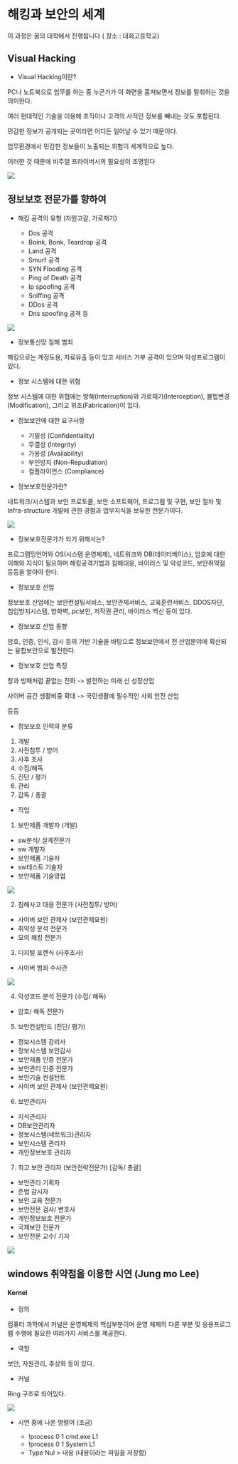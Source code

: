 # 해킹과 보안의 세계

이 과정은 꿈의 대학에서 진행됩니다 ( 장소 : 대화고등학교)

## Visual Hacking

- Visual Hacking이란?

PC나 노트북으로 업무를 하는 중 누군가가 이 화면을 훔쳐보면서 정보를 탈취하는 것을 의미한다.

여러 현대적인 기술을 이용해 조직이나 고객의 사적인 정보를 빼내는 것도 포함된다. 

민감한 정보가 공개되는 곳이라면 어디든 일어날 수 있기 때문이다. 

업무환경에서 민감한 정보들이 노출되는 위험이 세계적으로 높다.

이러한 것 때문에 비주얼 프라이버시의 필요성이 조명된다

![](./img/visual-hacking1.jpg)

## 정보보호 전문가를 향하여

- 해킹 공격의 유형 (자원고갈, 가로채기)

  - Dos 공격
  - Boink, Bonk, Teardrop 공격
  - Land 공격
  - Smurf 공격
  - SYN Flooding 공격
  - Ping of Death 공격
  - Ip spoofing 공격
  - Sniffing 공격
  - DDos 공격
  - Dns spoofing 공격 등

![](./img/hacking.png)


- 정보통신망 침해 범죄

해킹으로는 계정도용, 자료유출 등이 있고 서비스 거부 공격이 있으며 악성프로그램이 있다.

- 정보 시스템에 대한 위협

정보 시스템에 대한 위협에는 방해(Interruption)와 가로채기(Interception), 불법변경(Modification), 그리고 위조(Fabrication)이 있다.

- 정보보안에 대한 요구사항

  - 기밀성 (Confidentiality)
  - 무결성 (Integrity)
  - 가용성 (Availability)
  - 부인방지 (Non-Repudiation)
  - 컴플라이언스 (Compliance)

- 정보보호전문가란?

네트워크/시스템과 보안 프로토콜, 보안 소프트웨어, 프로그램 및 구현, 보안 절차 및 Infra-structure 개발에 관한 경험과 업무지식을 보유한 전문가이다.

![](./img/information.jpg)


- 정보보호전문가가 되기 위해서는?

프로그램밍언어와 OS(시스템 운영체제), 네트워크와 DB(데이터베이스), 암호에 대한 이해와 지식이 필요하며 해킹공격기법과 침해대응, 바이러스 및 악성코드, 보안취약점 등등을 알아야 한다.

- 정보보호 산업

정보보호 산업에는 보안컨설팅서비스, 보안관제서비스, 교육훈련서비스. DDOS차단, 침입방지시스템, 방화벽, pc보안, 저작권 관리, 바이러스 백신 등이 있다.

- 정보보호 산업 동향

암호, 인증, 인식, 감시 등의 기반 기술을 바탕으로 정보보안에서 전 산업분야에 확산되는 융합보안으로 발전한다.

- 정보보호 산업 특징

창과 방패처럼 끝없는 진화 -> 발전하는 미래 신 성장산업

사이버 공간 생활비중 확대 -> 국민생활에 필수적인 사회 안전 산업

등등

- 정보보호 인력의 분류

1. 개발
2. 사전침투 / 방어
3. 사후 조사
4. 수집/해독
5. 진단 / 평가
6. 관리
7. 감독 / 총괄

- 직업

1. 보안제품 개발자 (개발)
  - sw분석/ 설계전문가
  - sw 개발자
  - 보안제품 기술자
  - sw테스트 기술자
  - 보안제품 기술영업

![](./img/qhdkswpvna.png)

2. 침해사고 대응 전문가 (사전침투/ 방어)
  - 사이버 보안 관제사 (보안관제요원)
  - 취약성 분석 전문가
  - 모의 해킹 전문가

3. 디지털 포렌식 (사후조사)
  - 사이버 범죄 수사관

![](./img/elwlxjfvhfpstlr.png)

4. 악성코드 분석 전문가 (수집/ 해독)
  - 암호/ 해독 전문가 

5. 보안컨설턴드 (진단/ 평가)
  - 정보시스템 감리사
  - 정보시스템 보안감사
  - 보안제품 인증 전문가
  - 보안관리 인증 전문가
  - 보안기술 컨설턴트
  - 사이버 보안 관제사 (보안관제요원)

6. 보안관리자
  - 지식관리자
  - DB보안관리자
  - 정보시스템(네트워크)관리자
  - 보안시스템 관리자
  - 개인정보보호 관리자

7. 최고 보안 관리자 (보안전략전문가) [감독/ 총괄]
  - 보안관리 기획자
  - 준법 감시자
  - 보안 교육 전문가
  - 보안전문 검사/ 변호사
  - 개인정보보호 전문가
  - 국제보안 전문가
  - 보안전문 교수/ 기자

![](./img/wjdqhqhdksrhksflwk.gif)

## windows 취약점을 이용한 시연 (Jung mo Lee)

#### Kernel 

- 정의

컴퓨터 과학에서 커널은 운영체제의 핵심부분이며 운영 체제의 다른 부분 및 응용프로그램 수행에 필요한 여러가지 서비스를 제공한다.

- 역할

보안, 자원관리, 추상화 등이 있다.

- 커널

Ring 구조로 되어있다.

![](./img/ring.png)

- 시연 중에 나온 명령어 (조금)

  - !process 0 1 cmd.exe L1 
  - !process 0 1 System L1 
  - Type Nul > 내용 (내용이라는 파일을 저장함)
